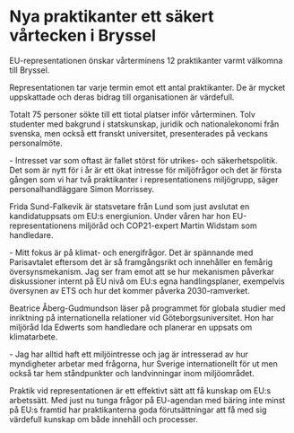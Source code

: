 # Nya praktikanter ett säkert vårtecken i Bryssel

EU\-representationen önskar vårterminens 12 praktikanter varmt välkomna till Bryssel.


Representationen tar varje termin emot ett antal praktikanter. De är mycket uppskattade och deras bidrag till organisationen är värdefull.

Totalt 75 personer sökte till ett tiotal platser inför vårterminen. Tolv studenter med bakgrund i statskunskap, juridik och nationalekonomi från svenska, men också ett franskt universitet, presenterades på veckans personalmöte.

\- Intresset var som oftast är fallet störst för utrikes\- och säkerhetspolitik. Det som är nytt för i år är ett ökat intresse för miljöfrågor och det är första gången som vi har två praktikanter i representationens miljögrupp, säger personalhandläggare Simon Morrissey.

Frida Sund\-Falkevik är statsvetare från Lund som just avslutat en kandidatuppsats om EU:s energiunion. Under våren har hon EU\-representationens miljöråd och COP21\-expert Martin Widstam som handledare.

\- Mitt fokus är på klimat\- och energifrågor. Det är spännande med Parisavtalet eftersom det är så framgångsrikt och innehåller en femårig översynsmekanism. Jag ser fram emot att se hur mekanismen påverkar diskussioner internt på EU nivå om EU:s egna handlingsplaner, exempelvis översynen av ETS och hur det kommer påverka 2030\-ramverket.

Beatrice Åberg\-Gudmundson läser på programmet för globala studier med inriktning på internationella relationer vid Göteborgsuniversitet. Hon har miljöråd Ida Edwerts som handledare och planerar en uppsats om klimatarbete.

\- Jag har alltid haft ett miljöintresse och jag är intresserad av hur myndigheter arbetar med frågorna, hur Sverige internationellt för ut men också tar hem ståndpunkter och landvinningar inom miljöområdet.

Praktik vid representationen är ett effektivt sätt att få kunskap om EU:s arbetssätt. Med just nu tunga frågor på EU\-agendan med bäring inte minst på EU:s framtid har praktikanterna goda förutsättningar att få med sig värdefull kunskap om både innehåll och processer.
